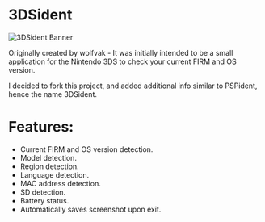 # 3DSident

![3DSident Banner](http://i.imgur.com/2GUfMIA.png)

Originally created by wolfvak - It was initially intended to be a small application for the Nintendo 3DS to check your current FIRM and OS version.

I decided to fork this project, and added additional info similar to PSPident, hence the name 3DSident.

# Features:
- Current FIRM and OS version detection.
- Model detection.
- Region detection.
- Language detection.
- MAC address detection.
- SD detection.
- Battery status.
- Automatically saves screenshot upon exit.
